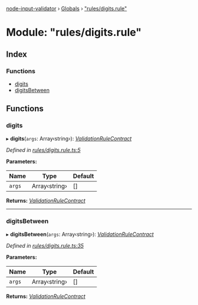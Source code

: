 [node-input-validator](../README.md) › [Globals](../globals.md) › ["rules/digits.rule"](_rules_digits_rule_.md)

# Module: "rules/digits.rule"

## Index

### Functions

* [digits](_rules_digits_rule_.md#digits)
* [digitsBetween](_rules_digits_rule_.md#digitsbetween)

## Functions

###  digits

▸ **digits**(`args`: Array‹string›): *[ValidationRuleContract](../interfaces/_contracts_.validationrulecontract.md)*

*Defined in [rules/digits.rule.ts:5](https://github.com/bitnbytesio/node-input-validator/blob/f6990fa/src/rules/digits.rule.ts#L5)*

**Parameters:**

Name | Type | Default |
------ | ------ | ------ |
`args` | Array‹string› | [] |

**Returns:** *[ValidationRuleContract](../interfaces/_contracts_.validationrulecontract.md)*

___

###  digitsBetween

▸ **digitsBetween**(`args`: Array‹string›): *[ValidationRuleContract](../interfaces/_contracts_.validationrulecontract.md)*

*Defined in [rules/digits.rule.ts:35](https://github.com/bitnbytesio/node-input-validator/blob/f6990fa/src/rules/digits.rule.ts#L35)*

**Parameters:**

Name | Type | Default |
------ | ------ | ------ |
`args` | Array‹string› | [] |

**Returns:** *[ValidationRuleContract](../interfaces/_contracts_.validationrulecontract.md)*
